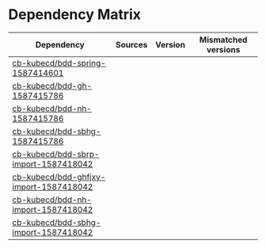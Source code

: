# Dependency Matrix

Dependency | Sources | Version | Mismatched versions
---------- | ------- | ------- | -------------------
[cb-kubecd/bdd-spring-1587414601](https://github.com/cb-kubecd/bdd-spring-1587414601.git) |  | []() | 
[cb-kubecd/bdd-gh-1587415786](https://github.com/cb-kubecd/bdd-gh-1587415786.git) |  | []() | 
[cb-kubecd/bdd-nh-1587415786](https://github.com/cb-kubecd/bdd-nh-1587415786.git) |  | []() | 
[cb-kubecd/bdd-sbhg-1587415786](https://github.com/cb-kubecd/bdd-sbhg-1587415786.git) |  | []() | 
[cb-kubecd/bdd-sbrp-import-1587418042](https://github.com/cb-kubecd/bdd-sbrp-import-1587418042.git) |  | []() | 
[cb-kubecd/bdd-ghfjxy-import-1587418042](https://github.com/cb-kubecd/bdd-ghfjxy-import-1587418042.git) |  | []() | 
[cb-kubecd/bdd-nh-import-1587418042](https://github.com/cb-kubecd/bdd-nh-import-1587418042.git) |  | []() | 
[cb-kubecd/bdd-sbhg-import-1587418042](https://github.com/cb-kubecd/bdd-sbhg-import-1587418042.git) |  | []() | 
